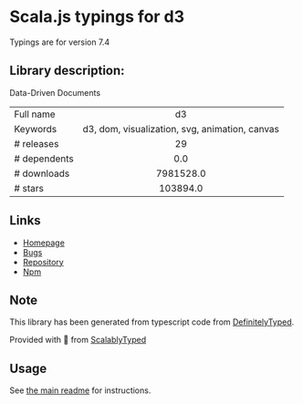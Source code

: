 
# Scala.js typings for d3

Typings are for version 7.4

## Library description:
Data-Driven Documents

|                    |                 |
| ------------------ | :-------------: |
| Full name          | d3 |
| Keywords           | d3, dom, visualization, svg, animation, canvas |
| # releases         | 29 |
| # dependents       | 0.0 |
| # downloads        | 7981528.0 |
| # stars            | 103894.0 |

## Links
- [Homepage](https://d3js.org)
- [Bugs](https://github.com/d3/d3/issues)
- [Repository](https://github.com/d3/d3)
- [Npm](https://www.npmjs.com/package/d3)
    


## Note
This library has been generated from typescript code from [DefinitelyTyped](https://definitelytyped.org).

Provided with :purple_heart: from [ScalablyTyped](https://github.com/oyvindberg/ScalablyTyped)

## Usage
See [the main readme](../../readme.md) for instructions.


